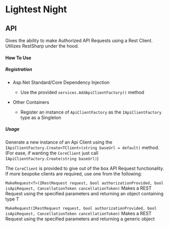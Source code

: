 # Lightest Night
## API

Gives the ability to make Authorized API Requests using a Rest Client. Utilizes RestSharp under the hood.

#### How To Use
##### Registration
* Asp.Net Standard/Core Dependency Injection
  * Use the provided `services.AddApiClientFactory()` method
  
* Other Containers
  * Register an instance of `ApiClientFactory` as the `IApiClientFactory` type as a Singleton

##### Usage
Generate a new instance of an Api Client using the `IApiClientFactory.Create<TClient>(string baseUrl = default)` method. (For ease, if wanting the `CoreClient` just call `IApiClientFactory.Create(string baseUrl)`)

The `CoreClient` is provided to give out of the box API Request functionality. If more bespoke clients are required, use one from the following:

`MakeRequest<T>(IRestRequest request, bool authorizationProvided, bool isApiRequest, CancellationToken cancellationToken)`
Makes a REST Request using the specified parameters and returning an object containing type T

`MakeRequest(IRestRequest request, bool authorizationProvided, bool isApiRequest, CancellationToken cancellationToken)`
Makes a REST Request using the specified parameters and returning a generic object